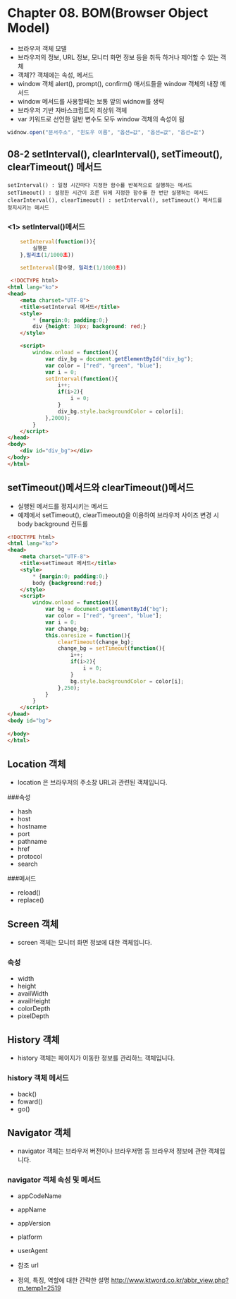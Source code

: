 
# Chapter 08. BOM(Browser Object Model)

* 브라우저 객체 모델
* 브라우저의 정보, URL 정보, 모니터 화면 정보 등을 취득 하거나 제어할 수 있는 객체
* 객체?? 객체에는 속성, 메서드
* window 객체 alert(), prompt(), confirm() 매서드들을 window 객체의 내장 메서드
* window 메서드를 사용할때는 보통 앞의 widnow를 생략
*  브라우저 기반 자바스크립트의 최상위 객체
* var 키워드로 선언한 일반 변수도 모두 window 객체의 속성이 됨

```javascript
widnow.open("문서주소", "윈도우 이름", "옵션=값", "옵션=값", "옵션=값")
```

## 08-2 setInterval(), clearInterval(), setTimeout(), clearTimeout() 메서드

```
setInterval() : 일정 시간마다 지정한 함수를 반복적으로 실행하는 메서드
setTimeout() : 설정한 시간이 흐른 뒤에 지정한 함수를 한 번만 실행하는 메서드
clearInterval(), clearTimeout() : setInterval(), setTimeout() 메서드를 정지시키는 메서드
```
### <1> setInterval()메서드
```javascript
	setInterval(function()){
    	실행문
    },밀리초(1/1000초))
    
    setInterval(함수명, 밀리초(1/1000초))
```

```html
 <!DOCTYPE html>
<html lang="ko">
<head>
	<meta charset="UTF-8">
	<title>setInterval 메서드</title>
	<style>
		* {margin:0; padding:0;}
		div {height: 30px; background: red;}
	</style>

	<script>
		window.onload = function(){
			var div_bg = document.getElementById("div_bg");
			var color = ["red", "green", "blue"];
			var i = 0;
			setInterval(function(){
				i++;
				if(i>2){
					i = 0;
				}
				div_bg.style.backgroundColor = color[i];
			},2000);
		}
	</script>
</head>
<body>
	<div id="div_bg"></div>
</body>
</html>
```

## setTimeout()메서드와 clearTimeout()메서드
* 실행된 메서드를 정지시키는 메서드
* 예제에서 setTimeout(), clearTimeout()을 이용하여 브라우저 사이즈 변경 시 body background 컨트롤

```html
<!DOCTYPE html>
<html lang="ko">
<head>
	<meta charset="UTF-8">
	<title>setTimeout 메서드</title>
	<style>
		* {margin:0; padding:0;}
		body {background:red;}
	</style>
	<script>
		window.onload = function(){
			var bg = document.getElementById("bg");
			var color = ["red", "green", "blue"];
			var i = 0;
			var change_bg;
			this.onresize = function(){
				clearTimeout(change_bg);
				change_bg = setTimeout(function(){
					i++;
					if(i>2){
						i = 0;
					}
					bg.style.backgroundColor = color[i];
				},250);
			}
		}
	</script>
</head>
<body id="bg">
	
</body>
</html>
```


## Location 객체

* location 은 브라우저의 주소창 URL과 관련된 객체입니다.

###속성
* hash
* host
* hostname
* port
* pathname
* href
* protocol
* search

###메서드
* reload()
* replace()

## Screen 객체

* screen 객체는 모니터 화면 정보에 대한 객체입니다.

### 속성
* width
* height
* availWidth
* availHeight
* colorDepth
* pixelDepth

## History 객체
* history 객체는 페이지가 이동한 정보를 관리하느 객체입니다.

### history 객체 메서드
* back()
* foward()
* go()

## Navigator 객체

* navigator 객체는 브라우저 버전이나 브라우저명 등 브라우저 정보에 관한 객체입니다.

### navigator 객체 속성 및 메서드
* appCodeName
* appName
* appVersion
* platform
* userAgent

* 참조 url
- 정의, 특징, 역할에 대한 간략한 설명
http://www.ktword.co.kr/abbr_view.php?m_temp1=2519

